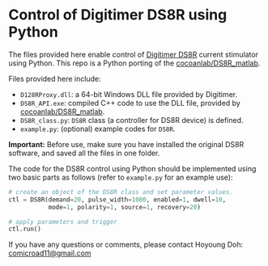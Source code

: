 # Control of Digitimer DS8R using Python

The files provided here enable control of [Digitimer DS8R][ds8r] current stimulator using Python.
This repo is a Python porting of the [cocoanlab/DS8R_matlab][ds8r-matlab].

[ds8r]: https://digitimer.com/products/human-neurophysiology/peripheral-stimulators-2/ds8/
[ds8r-matlab]: https://github.com/cocoanlab/DS8R_matlab

Files provided here include:

* `D128RProxy.dll`: a 64-bit Windows DLL file provided by Digitimer.
* `DS8R_API.exe`: compiled C++ code to use the DLL file, provided by [cocoanlab/DS8R_matlab][ds8r-matlab].
* `DS8R_class.py`: `DS8R` class (a controller for DS8R device) is defined.
* `example.py`: (optional) example codes for `DS8R`.

**Important:** Before use, make sure you have installed the original DS8R software, and saved all the files in one folder.

The code for the DS8R control using Python should be implemented using two basic parts as follows (refer to `example.py` for an example use):  

```python
# create an object of the DS8R class and set parameter values.
ctl = DS8R(demand=20, pulse_width=1000, enabled=1, dwell=10,
           mode=1, polarity=1, source=1, recovery=20)

# apply parameters and trigger
ctl.run()
```

If you have any questions or comments, please contact Hoyoung Doh: comicroad11@gmail.com
